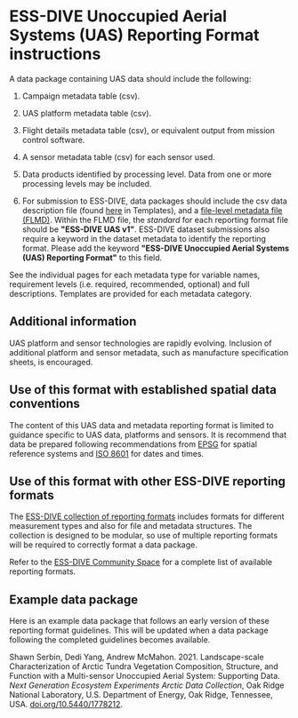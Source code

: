 # ESS-DIVE Unoccupied Aerial Systems (UAS) Reporting Format instructions

A data package containing UAS data should include the following: 

1. Campaign metadata table (csv). 

2. UAS platform metadata table (csv).
   
3. Flight details metadata table (csv), or equivalent output from mission control software.  

4. A sensor metadata table (csv) for each sensor used.

5. Data products identified by processing level. Data from one or more processing levels may be included.

6. For submission to ESS-DIVE, data packages should include the csv data description file (found [here](https://github.com/ess-dive-community/essdive-uas/blob/main/templates/UAS_CSV_dd.csv) in Templates), and a [file-level metadata file (FLMD)](https://github.com/ess-dive-community/essdive-file-level-metadata). Within the FLMD file, the _standard_ for each reporting format file should be **"ESS-DIVE UAS v1"**. ESS-DIVE dataset submissions also require a keyword in the dataset metadata to identify the reporting format. Please add the keyword **"ESS-DIVE Unoccupied Aerial Systems (UAS) Reporting Format"** to this field. 

See the individual pages for each metadata type for variable names, requirement levels (i.e. required, recommended, optional) and full descriptions. Templates are provided for each metadata category. 

## Additional information
UAS platform and sensor technologies are rapidly evolving. Inclusion of additional platform and sensor metadata, such as manufacture specification sheets, is encouraged. 

## Use of this format with established spatial data conventions
The content of this UAS data and metadata reporting format is limited to guidance specific to UAS data, platforms and sensors. It is recommend that data be prepared following recommendations from [EPSG](https://spatialreference.org/ref/epsg/) for spatial reference systems and [ISO 8601](https://www.iso.org/iso-8601-date-and-time-format.html) for dates and times. 

## Use of this format with other ESS-DIVE reporting formats
The [ESS-DIVE collection of reporting formats](https://github.com/ess-dive-community) includes formats for different measurement types and also for file and metadata structures. The collection is designed to be modular, so use of multiple reporting formats will be required to correctly format a data package. 

Refer to the [ESS-DIVE Community Space](https://github.com/ess-dive-community) for a complete list of available reporting formats. 

## Example data package
Here is an example data package that follows an early version of these reporting format guidelines. This will be updated when a data package following the completed guidelines becomes available.

Shawn Serbin, Dedi Yang, Andrew McMahon. 2021. Landscape-scale Characterization of Arctic Tundra Vegetation Composition, Structure, and Function with a Multi-sensor Unoccupied Aerial System: Supporting Data. *Next Generation Ecosystem Experiments Arctic Data Collection*, Oak Ridge National Laboratory, U.S. Department of Energy, Oak Ridge, Tennessee, USA. [doi.org/10.5440/1778212](https://doi.org/10.5440/1778212).
